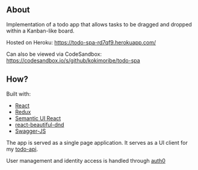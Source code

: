## About
Implementation of a todo app that allows tasks to be dragged and dropped within a Kanban-like board.

Hosted on Heroku: https://todo-spa-rd7qf9.herokuapp.com/

Can also be viewed via CodeSandbox: https://codesandbox.io/s/github/kokimoribe/todo-spa


## How?
Built with:
* [React](https://github.com/facebook/react)
* [Redux](https://github.com/reactjs/redux)
* [Semantic UI React](https://github.com/Semantic-Org/Semantic-UI-React)
* [react-beautiful-dnd](https://github.com/atlassian/react-beautiful-dnd)
* [Swagger-JS](https://github.com/swagger-api/swagger-js)

The app is served as a single page application. It serves as a UI client for my [todo-api](https://gitlab.com/koki.moribe/todo-api).

User management and identity access is handled through [auth0](https://auth0.com)
